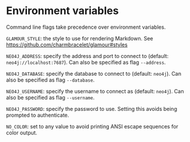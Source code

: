 # Environment variables

Command line flags take precedence over environment variables.

`GLAMOUR_STYLE`: the style to use for rendering Markdown. See
<https://github.com/charmbracelet/glamour#styles> 

`NEO4J_ADDRESS`: specify the address and port to connect to (default: `neo4j://localhost:7687`).
Can also be specified as flag `--address`.

`NEO4J_DATABASE`: specify the database to connect to (default: `neo4j`).
Can also be specified as flag `--database`.

`NEO4J_USERNAME`: specify the username to connect as (default: `neo4j`).
Can also be specified as flag `--username`.

`NEO4J_PASSWORD`: specify the password to use.
Setting this avoids being prompted to authenticate.

`NO_COLOR`: set to any value to avoid printing ANSI escape sequences for color output.
